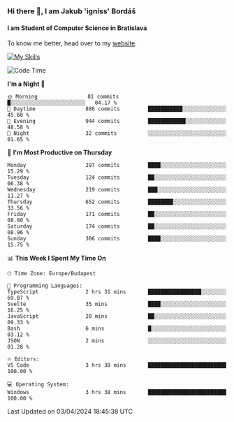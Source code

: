 ### Hi there 👋, I am Jakub 'igniss' Bordáš

#### I am Student of Computer Science in Bratislava
To know me better, head over to my [website](https://bordas.sk).

[![My Skills](https://skillicons.dev/icons?i=js,html,css,figma,svelte,java,kotlin,python,postgresql,typescript,nest,nodejs)](https://bordas.sk)


<!--START_SECTION:waka-->
![Code Time](http://img.shields.io/badge/Code%20Time-1%2C458%20hrs%202%20mins-blue)

**I'm a Night 🦉** 

```text
🌞 Morning                81 commits          █░░░░░░░░░░░░░░░░░░░░░░░░   04.17 % 
🌆 Daytime                886 commits         ███████████░░░░░░░░░░░░░░   45.60 % 
🌃 Evening                944 commits         ████████████░░░░░░░░░░░░░   48.58 % 
🌙 Night                  32 commits          ░░░░░░░░░░░░░░░░░░░░░░░░░   01.65 % 
```
📅 **I'm Most Productive on Thursday** 

```text
Monday                   297 commits         ████░░░░░░░░░░░░░░░░░░░░░   15.29 % 
Tuesday                  124 commits         ██░░░░░░░░░░░░░░░░░░░░░░░   06.38 % 
Wednesday                219 commits         ███░░░░░░░░░░░░░░░░░░░░░░   11.27 % 
Thursday                 652 commits         ████████░░░░░░░░░░░░░░░░░   33.56 % 
Friday                   171 commits         ██░░░░░░░░░░░░░░░░░░░░░░░   08.80 % 
Saturday                 174 commits         ██░░░░░░░░░░░░░░░░░░░░░░░   08.96 % 
Sunday                   306 commits         ████░░░░░░░░░░░░░░░░░░░░░   15.75 % 
```


📊 **This Week I Spent My Time On** 

```text
🕑︎ Time Zone: Europe/Budapest

💬 Programming Languages: 
TypeScript               2 hrs 31 mins       █████████████████░░░░░░░░   69.07 % 
Svelte                   35 mins             ████░░░░░░░░░░░░░░░░░░░░░   16.25 % 
JavaScript               20 mins             ██░░░░░░░░░░░░░░░░░░░░░░░   09.33 % 
Bash                     6 mins              █░░░░░░░░░░░░░░░░░░░░░░░░   03.12 % 
JSON                     2 mins              ░░░░░░░░░░░░░░░░░░░░░░░░░   01.28 % 

🔥 Editors: 
VS Code                  3 hrs 38 mins       █████████████████████████   100.00 % 

💻 Operating System: 
Windows                  3 hrs 38 mins       █████████████████████████   100.00 % 
```


 Last Updated on 03/04/2024 18:45:38 UTC
<!--END_SECTION:waka-->
